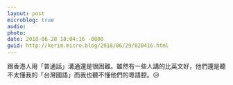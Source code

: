 ```yaml
---
layout: post
microblog: true
audio: 
photo: 
date: 2018-06-28 18:04:16 -0800
guid: http://kerim.micro.blog/2018/06/29/020416.html
---
```

跟香港人用「普通話」溝通還是很困難。雖然有一些人講的比英文好，他們還是聽不太懂我的「台灣國語」而我也聽不懂他們的粵語腔。😥
